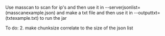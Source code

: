 Use masscan to scan for ip's and then use it in --serverjsonlist=(masscanexample.json) and make a txt file and then use it in --outputtxt=(txtexample.txt) to run the jar

To do:
2. make chunksize correlate to the size of the json list